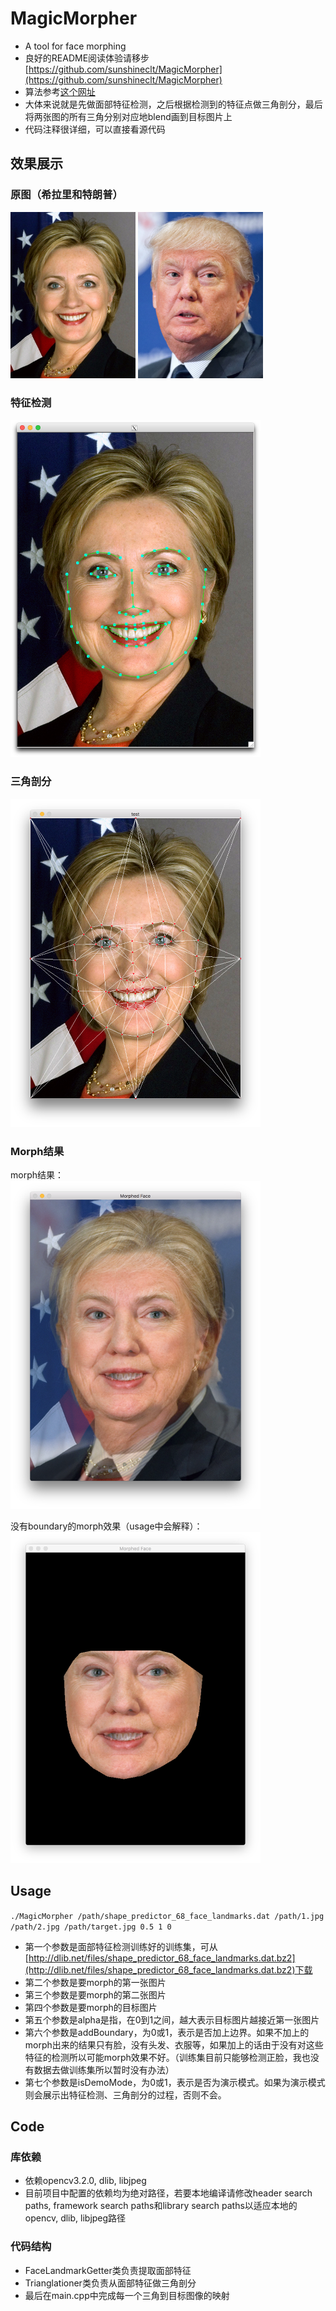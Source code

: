 # MagicMorpher
- A tool for face morphing
- 良好的README阅读体验请移步[https://github.com/sunshineclt/MagicMorpher](https://github.com/sunshineclt/MagicMorpher)
- 算法参考[这个网址](http://www.learnopencv.com/face-morph-using-opencv-cpp-python/#download)
- 大体来说就是先做面部特征检测，之后根据检测到的特征点做三角剖分，最后将两张图的所有三角分别对应地blend画到目标图片上
- 代码注释很详细，可以直接看源代码

## 效果展示
### 原图（希拉里和特朗普）
<img src="./pic/clinton.jpg" alt="希拉里" width=200px/>
<img src="./pic/trump.jpg" alt="特朗普" width=200px/>

### 特征检测
<img src="./pic/特征检测.png" alt="特征检测" width=400px/>

### 三角剖分
<img src="./pic/三角剖分.png" alt="三角剖分" width=400px/>

### Morph结果
morph结果：
<br />
<img src="./pic/morphed_face.png" alt="morph结果" width=400px/>

没有boundary的morph效果（usage中会解释）：
<br />
<img src="./pic/no_boundary_morphed_face.png" alt="没有boundary的morph效果" width=400px/>

## Usage
`./MagicMorpher /path/shape_predictor_68_face_landmarks.dat /path/1.jpg /path/2.jpg /path/target.jpg 0.5 1 0`

- 第一个参数是面部特征检测训练好的训练集，可从[http://dlib.net/files/shape_predictor_68_face_landmarks.dat.bz2](http://dlib.net/files/shape_predictor_68_face_landmarks.dat.bz2)下载
- 第二个参数是要morph的第一张图片
- 第三个参数是要morph的第二张图片
- 第四个参数是要morph的目标图片
- 第五个参数是alpha是指，在0到1之间，越大表示目标图片越接近第一张图片
- 第六个参数是addBoundary，为0或1，表示是否加上边界。如果不加上的morph出来的结果只有脸，没有头发、衣服等，如果加上的话由于没有对这些特征的检测所以可能morph效果不好。（训练集目前只能够检测正脸，我也没有数据去做训练集所以暂时没有办法）
- 第七个参数是isDemoMode，为0或1，表示是否为演示模式。如果为演示模式则会展示出特征检测、三角剖分的过程，否则不会。

## Code
### 库依赖
- 依赖opencv3.2.0, dlib, libjpeg
- 目前项目中配置的依赖均为绝对路径，若要本地编译请修改header search paths, framework search paths和library search paths以适应本地的opencv, dlib, libjpeg路径

### 代码结构
- FaceLandmarkGetter类负责提取面部特征
- Trianglationer类负责从面部特征做三角剖分
- 最后在main.cpp中完成每一个三角到目标图像的映射


